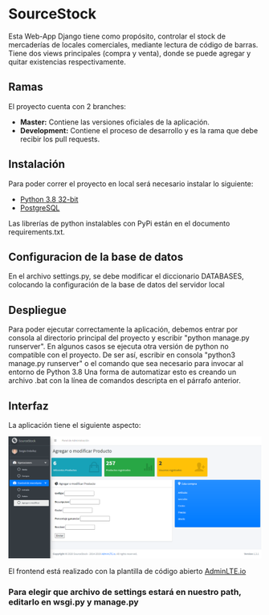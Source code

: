 # SourceStock

Esta Web-App Django tiene como propósito, controlar el stock de mercaderías de locales comerciales,
mediante lectura de código de barras. Tiene dos views principales (compra y venta), donde se puede agregar
y quitar existencias respectivamente.

## Ramas
El proyecto cuenta con 2 branches:
  * **Master:** Contiene las versiones oficiales de la aplicación.</li>
  * **Development:** Contiene el proceso de desarrollo y es la rama que debe recibir los pull requests.</li>

## Instalación

Para poder correr el proyecto en local será necesario instalar lo siguiente:

  * <a href='https://www.python.org/downloads/'>Python 3.8 32-bit</a>
  * <a href='https://www.postgresql.org/download/'>PostgreSQL</a>

Las librerías de python instalables con PyPi están en el documento requirements.txt.

## Configuracion de la base de datos

En el archivo settings.py, se debe modificar el diccionario DATABASES, 
colocando la configuración de la base de datos del servidor local

## Despliegue

Para poder ejecutar correctamente la aplicación, debemos entrar por consola al directorio 
principal del proyecto y escribir "python manage.py runserver". En algunos casos se ejecuta otra versión de 
python no compatible con el proyecto. De ser así, escribir en consola "python3 manage.py runserver" o el 
comando que sea necesario para invocar al entorno de Python 3.8
Una forma de automatizar esto es creando un archivo .bat con la línea de comandos descripta en el párrafo anterior.

## Interfaz

La aplicación tiene el siguiente aspecto:

<img src="https://raw.githubusercontent.com/SantiR38/SourceStock/development/erp/static/dist/img/interfaz.png" />

El frontend está realizado con la plantilla de código abierto <a href="https://adminlte.io/">AdminLTE.io</a>


### Para elegir que archivo de settings estará en nuestro path, editarlo en wsgi.py y manage.py
